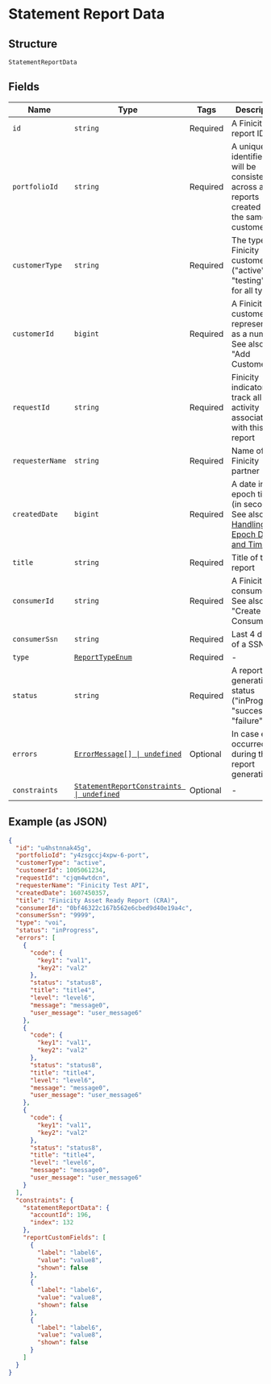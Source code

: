 
# Statement Report Data

## Structure

`StatementReportData`

## Fields

| Name | Type | Tags | Description |
|  --- | --- | --- | --- |
| `id` | `string` | Required | A Finicity report ID |
| `portfolioId` | `string` | Required | A unique identifier that will be consistent across all reports created for the same customer |
| `customerType` | `string` | Required | The type of Finicity customer ("active" or "testing" or "" for all types) |
| `customerId` | `bigint` | Required | A Finicity customer ID represented as a number. See also: "Add Customer". |
| `requestId` | `string` | Required | Finicity indicator to track all activity associated with this report |
| `requesterName` | `string` | Required | Name of a Finicity partner |
| `createdDate` | `bigint` | Required | A date in Unix epoch time (in seconds). See also: [Handling Epoch Dates and Times](https://docs.finicity.com/endpoint-syntax-and-format/). |
| `title` | `string` | Required | Title of the report |
| `consumerId` | `string` | Required | A Finicity consumer ID. See also: "Create Consumer". |
| `consumerSsn` | `string` | Required | Last 4 digits of a SSN |
| `type` | [`ReportTypeEnum`](../../doc/models/report-type-enum.md) | Required | - |
| `status` | `string` | Required | A report generation status ("inProgress", "success", "failure") |
| `errors` | [`ErrorMessage[] \| undefined`](../../doc/models/error-message.md) | Optional | In case errors occurred during the report generation |
| `constraints` | [`StatementReportConstraints \| undefined`](../../doc/models/statement-report-constraints.md) | Optional | - |

## Example (as JSON)

```json
{
  "id": "u4hstnnak45g",
  "portfolioId": "y4zsgccj4xpw-6-port",
  "customerType": "active",
  "customerId": 1005061234,
  "requestId": "cjqm4wtdcn",
  "requesterName": "Finicity Test API",
  "createdDate": 1607450357,
  "title": "Finicity Asset Ready Report (CRA)",
  "consumerId": "0bf46322c167b562e6cbed9d40e19a4c",
  "consumerSsn": "9999",
  "type": "voi",
  "status": "inProgress",
  "errors": [
    {
      "code": {
        "key1": "val1",
        "key2": "val2"
      },
      "status": "status8",
      "title": "title4",
      "level": "level6",
      "message": "message0",
      "user_message": "user_message6"
    },
    {
      "code": {
        "key1": "val1",
        "key2": "val2"
      },
      "status": "status8",
      "title": "title4",
      "level": "level6",
      "message": "message0",
      "user_message": "user_message6"
    },
    {
      "code": {
        "key1": "val1",
        "key2": "val2"
      },
      "status": "status8",
      "title": "title4",
      "level": "level6",
      "message": "message0",
      "user_message": "user_message6"
    }
  ],
  "constraints": {
    "statementReportData": {
      "accountId": 196,
      "index": 132
    },
    "reportCustomFields": [
      {
        "label": "label6",
        "value": "value8",
        "shown": false
      },
      {
        "label": "label6",
        "value": "value8",
        "shown": false
      },
      {
        "label": "label6",
        "value": "value8",
        "shown": false
      }
    ]
  }
}
```


